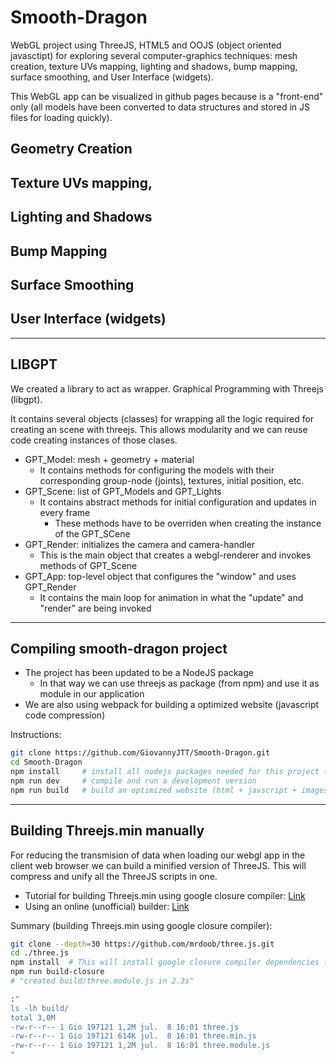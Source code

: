 # Smooth-Dragon
WebGL project using ThreeJS, HTML5 and OOJS (object oriented javasctipt) for exploring several computer-graphics techniques: mesh creation, texture UVs mapping, lighting and shadows, bump mapping, surface smoothing, and User Interface (widgets).

This WebGL app can be visualized in github pages because is a "front-end" only (all models have been converted to data structures and stored in JS files for loading quickly).

## Geometry Creation

## Texture UVs mapping, 

## Lighting and Shadows

## Bump Mapping

## Surface Smoothing

## User Interface (widgets) 

---
## LIBGPT
We created a library to act as wrapper. Graphical Programming with Threejs (libgpt).

It contains several objects (classes) for wrapping all the logic required for creating an scene with threejs.
This allows modularity and we can reuse code creating instances of those clases.

* GPT_Model: mesh + geometry + material
    * It contains methods for configuring the models with their corresponding group-node (joints), textures, initial position, etc.
* GPT_Scene: list of GPT_Models and GPT_Lights
    * It contains abstract methods for initial configuration and updates in every frame
        * These methods have to be overriden when creating the instance of the GPT_SCene
* GPT_Render: initializes the camera and camera-handler
    * This is the main object that creates a webgl-renderer and invokes methods of GPT_Scene
* GPT_App: top-level object that configures the "window" and uses GPT_Render
    * It contains the main loop for animation in what the "update" and "render" are being invoked
---
## Compiling smooth-dragon project
* The project has been updated to be a NodeJS package
    * In that way we can use threejs as package (from npm) and use it as module in our application
* We are also using webpack for building a optimized website (javascript code compression)


Instructions:

```bash
git clone https://github.com/GiovannyJTT/Smooth-Dragon.git
cd Smooth-Dragon
npm install     # install all nodejs packages needed for this project (in node_modules/ folder)
npm run dev     # compile and run a development version
npm run build   # build an optimized website (html + javscript + images) in dist/ folder
```

---
## Building Threejs.min manually

For reducing the transmision of data when loading our webgl app in the client web browser we can build a minified version of ThreeJS. This will compress and unify all the ThreeJS scripts in one.

* Tutorial for building Threejs.min using google closure compiler: [Link](https://github.com/mrdoob/three.js/wiki/Build-instructions)
* Using an online (unofficial) builder: [Link](http://marcinwieprzkowicz.github.io/three.js-builder/)

Summary (building Threejs.min using google closure compiler):

```bash
git clone --depth=30 https://github.com/mrdoob/three.js.git
cd ./three.js
npm install  # This will install google closure compiler dependencies (Youy need to install NodeJS for npm)
npm run build-closure
# "created build/three.module.js in 2.3s"

:"
ls -lh build/
total 3,0M
-rw-r--r-- 1 Gio 197121 1,2M jul.  8 16:01 three.js
-rw-r--r-- 1 Gio 197121 614K jul.  8 16:01 three.min.js
-rw-r--r-- 1 Gio 197121 1,2M jul.  8 16:01 three.module.js
"
```
